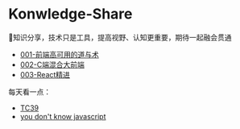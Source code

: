 # Konwledge-Share
🦁知识分享，技术只是工具，提高视野、认知更重要，期待一起融会贯通

+ [001-前端高可用的道与术](001-前端高可用的道与术.md)
+ [002-C端混合大前端](002-C端混合大前端.md)
+ [003-React精进](003-React精进.md)


每天看一点：
+ [TC39](https://github.com/tc39)
+ [you don't know javascript](https://github.com/getify/You-Dont-Know-JS)
